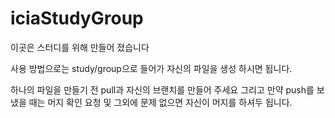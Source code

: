 # iciaStudyGroup

이곳은 스터디를 위해 만들어 졌습니다

사용 방법으로는 study/group으로 들어가 자신의 파일을 생성 하시면 됩니다.

하나의 파일을 만들기 전 pull과 자신의 브랜치를 만들어 주세요 
그리고 만약 push를 보냈을 때는 머지 확인 요청 및 그외에 문제 없으면 자신이 머지를 하셔두 됩니다.
